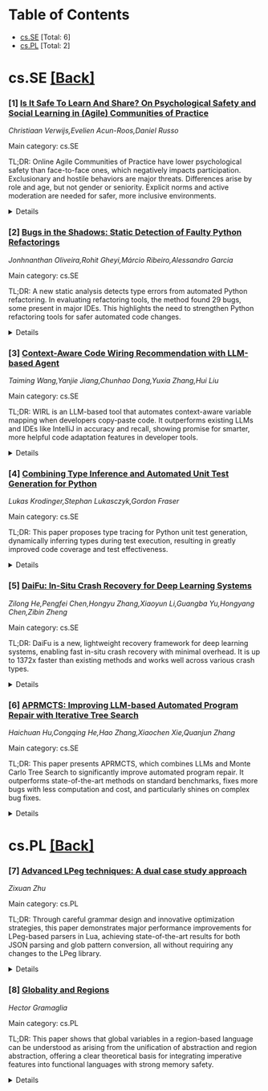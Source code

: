 <div id=toc></div>

# Table of Contents

- [cs.SE](#cs.SE) [Total: 6]
- [cs.PL](#cs.PL) [Total: 2]


<div id='cs.SE'></div>

# cs.SE [[Back]](#toc)

### [1] [Is It Safe To Learn And Share? On Psychological Safety and Social Learning in (Agile) Communities of Practice](https://arxiv.org/abs/2507.01065)
*Christiaan Verwijs,Evelien Acun-Roos,Daniel Russo*

Main category: cs.SE

TL;DR: Online Agile Communities of Practice have lower psychological safety than face-to-face ones, which negatively impacts participation. Exclusionary and hostile behaviors are major threats. Differences arise by role and age, but not gender or seniority. Explicit norms and active moderation are needed for safer, more inclusive environments.


<details>
  <summary>Details</summary>
Motivation: As remote, distributed, and hybrid work environments become increasingly common in Agile Software Development (ASD), continuous and effective learning through Communities of Practice (CoPs) is more important than ever. However, psychological safety—a key enabler for effective learning—remains poorly understood in these virtual or hybrid CoP settings.

Method: The study uses a mixed-methods approach, employing surveys with 143 participants engaged in Agile CoPs. Quantitative results are complemented by a thematic analysis of participant experiences. The findings were validated through member checking with 30 participants.

Result: Psychological safety is found to be significantly lower in online interactions than in face-to-face settings. Lower psychological safety diminishes the willingness to continue contributing and increases risk-aversion. No significant effect is found for gender, seniority, or content activity, but role and age group differences are observed. Key threats to psychological safety include exclusionary behavior, negative interactions, and hostility, often amplified by tribalism and specific community dynamics.

Conclusion: Interaction modality (online versus face-to-face) has a strong impact on psychological safety in Agile CoPs—lower in online settings. Mitigation strategies include explicit norms, structured facilitation, and active moderation. The study offers actionable guidance for fostering psychological safety and inclusivity in virtual and hybrid CoPs.

Abstract: As hybrid, distributed, and asynchronous work models become more prevalent,
continuous learning in Agile Software Development (ASD) gains renewed
importance. Communities of Practice (CoPs) are increasingly adopted to support
social learning beyond formal education, often relying on virtual
communication. Psychological safety, a prerequisite for effective learning,
remains insufficiently understood in these settings. This mixed-methods study
investigates psychological safety within Agile CoPs through survey data from
143 participants. Results indicate that psychological safety is significantly
lower in online interactions compared to face-to-face settings. Moreover, low
psychological safety reduces participants' intent to continue contributing and
avoidance of interpersonal risk. No significant differences emerged based on
gender, community seniority, or content creation activity. However, differences
by role and age group suggest potential generational or role-related effects.
Thematic analysis revealed exclusionary behavior, negative interaction
patterns, and hostility as primary threats to psychological safety, often
reinforced by tribalism and specific community dynamics. Suggested
interventions include establishing explicit norms, structured facilitation, and
active moderation. The findings were validated through member checking with 30
participants. This study provides a comparative perspective on interaction
modalities and offers practical guidance for organizers seeking to cultivate
inclusive, high-impact CoPs and similarly structured virtual or hybrid work
environments.

</details>


### [2] [Bugs in the Shadows: Static Detection of Faulty Python Refactorings](https://arxiv.org/abs/2507.01103)
*Jonhnanthan Oliveira,Rohit Gheyi,Márcio Ribeiro,Alessandro Garcia*

Main category: cs.SE

TL;DR: A new static analysis detects type errors from automated Python refactoring. In evaluating refactoring tools, the method found 29 bugs, some present in major IDEs. This highlights the need to strengthen Python refactoring tools for safer automated code changes.


<details>
  <summary>Details</summary>
Motivation: Python's dynamic type system makes it difficult to perform automated refactoring safely, as it can easily introduce type errors. Since reliable and efficient refactoring is important for software evolution and developer productivity, understanding and mitigating type errors introduced during refactoring is essential.

Method: The authors propose a static analysis technique specifically designed to detect type errors that are introduced by refactoring implementations in Python. They evaluate this technique by applying Rope's refactoring tools to a set of open-source Python projects and analyze the results.

Result: The analysis discovered 29 bugs arising from four different types of refactorings out of 1,152 attempts. Some of these bugs were also found in popular IDEs like PyCharm and PyDev. Reported bugs were submitted to the respective tool developers, and several were acknowledged and accepted.

Conclusion: Current Python refactoring tools are not robust enough and can introduce type errors that compromise software reliability. There is a clear need to enhance these tools to ensure correct automated code transformations for reliable software maintenance.

Abstract: Python is a widely adopted programming language, valued for its simplicity
and flexibility. However, its dynamic type system poses significant challenges
for automated refactoring - an essential practice in software evolution aimed
at improving internal code structure without changing external behavior.
Understanding how type errors are introduced during refactoring is crucial, as
such errors can compromise software reliability and reduce developer
productivity. In this work, we propose a static analysis technique to detect
type errors introduced by refactoring implementations for Python. We evaluated
our technique on Rope refactoring implementations, applying them to open-source
Python projects. Our analysis uncovered 29 bugs across four refactoring types
from a total of 1,152 refactoring attempts. Several of these issues were also
found in widely used IDEs such as PyCharm and PyDev. All reported bugs were
submitted to the respective developers, and some of them were acknowledged and
accepted. These results highlight the need to improve the robustness of current
Python refactoring tools to ensure the correctness of automated code
transformations and support reliable software maintenance.

</details>


### [3] [Context-Aware Code Wiring Recommendation with LLM-based Agent](https://arxiv.org/abs/2507.01315)
*Taiming Wang,Yanjie Jiang,Chunhao Dong,Yuxia Zhang,Hui Liu*

Main category: cs.SE

TL;DR: WIRL is an LLM-based tool that automates context-aware variable mapping when developers copy-paste code. It outperforms existing LLMs and IDEs like IntelliJ in accuracy and recall, showing promise for smarter, more helpful code adaptation features in developer tools.


<details>
  <summary>Details</summary>
Motivation: Copy-paste-modify is a common practice among developers for incorporating external code snippets. However, a key challenge in this adaptation is 'code wiring,' which involves resolving and mapping variables from the pasted snippet to the developer's code context. Existing methods often do not leverage sufficient contextual information, leading to inaccurate or inefficient code adaptation. The motivation is to address this underexplored yet critical aspect efficiently.

Method: The authors propose WIRL, an agent based on large language models (LLMs), which frames code wiring as a Retrieval-Augmented Generation (RAG) infilling task. WIRL uses a combination of LLMs, a custom toolkit, and an orchestration module to automatically identify unresolved variables, retrieve relevant code context, and perform precise substitutions. The system mixes deterministic rule-based actions with a state-machine-guided, LLM-driven decision process to balance speed and adaptability.

Result: WIRL was evaluated on a curated dataset of real-world code adaptation cases. It achieved an exact match precision of 91.7% and recall of 90.0%. Compared to advanced LLMs, WIRL showed improvements of 22.6 and 13.7 percentage points in precision and recall, respectively. Against IntelliJ IDEA, it outperformed by 54.3 and 49.9 percentage points.

Conclusion: WIRL significantly enhances the context-awareness and accuracy of code adaptation during copy-paste-modify workflows. Its hybrid approach makes it more effective than existing LLMs and IDE solutions, particularly when dealing with complex coding contexts and unresolved variables. WIRL sets a new direction for automated, intelligent developer assistance in modern IDEs.

Abstract: Copy-paste-modify is a widespread and pragmatic practice in software
development, where developers adapt reused code snippets, sourced from
platforms such as Stack Overflow, GitHub, or LLM outputs, into their local
codebase. A critical yet underexplored aspect of this adaptation is code
wiring, which involves substituting unresolved variables in the pasted code
with suitable ones from the surrounding context. Existing solutions either rely
on heuristic rules or historical templates, often failing to effectively
utilize contextual information, despite studies showing that over half of
adaptation cases are context-dependent. In this paper, we introduce WIRL, an
LLM-based agent for code wiring framed as a Retrieval-Augmented Generation
(RAG) infilling task. WIRL combines an LLM, a customized toolkit, and an
orchestration module to identify unresolved variables, retrieve context, and
perform context-aware substitutions. To balance efficiency and autonomy, the
agent adopts a mixed strategy: deterministic rule-based steps for common
patterns, and a state-machine-guided decision process for intelligent
exploration. We evaluate WIRL on a carefully curated, high-quality dataset
consisting of real-world code adaptation scenarios. Our approach achieves an
exact match precision of 91.7% and a recall of 90.0%, outperforming advanced
LLMs by 22.6 and 13.7 percentage points in precision and recall, respectively,
and surpassing IntelliJ IDEA by 54.3 and 49.9 percentage points. These results
underscore its practical utility, particularly in contexts with complex
variable dependencies or multiple unresolved variables. We believe WIRL paves
the way for more intelligent and context-aware developer assistance in modern
IDEs.

</details>


### [4] [Combining Type Inference and Automated Unit Test Generation for Python](https://arxiv.org/abs/2507.01477)
*Lukas Krodinger,Stephan Lukasczyk,Gordon Fraser*

Main category: cs.SE

TL;DR: This paper proposes type tracing for Python unit test generation, dynamically inferring types during test execution, resulting in greatly improved code coverage and test effectiveness.


<details>
  <summary>Details</summary>
Motivation: Automated test generation for dynamically-typed languages like Python is challenging due to missing type information, hindering effective test input selection.

Method: Introduce 'type tracing,' which gathers and refines type information during repeated test executions within the Pynguin framework. Type tracing infers parameter types, records return types, and leverages this knowledge to guide test generation.

Result: The proposed method achieves up to 90.0% more branch coverage and better mutation scores. It also infers types with quality similar to state-of-the-art type-inference tools.

Conclusion: Type tracing significantly enhances automated unit test generation for Python by inferring and refining type information at runtime, leading to substantial coverage and quality improvements.

Abstract: Automated unit test generation is an established research field that has so
far focused on statically-typed programming languages. The lack of type
information in dynamically-typed programming languages, such as Python,
inhibits test generators, which heavily rely on information about parameter and
return types of functions to select suitable arguments when constructing test
cases. Since automated test generators inherently rely on frequent execution of
candidate tests, we make use of these frequent executions to address this
problem by introducing type tracing, which extracts type-related information
during execution and gradually refines the available type information. We
implement type tracing as an extension of the Pynguin test-generation framework
for Python, allowing it (i) to infer parameter types by observing how
parameters are used during runtime, (ii) to record the types of values that
function calls return, and (iii) to use this type information to increase code
coverage. The approach leads to up to 90.0% more branch coverage, improved
mutation scores, and to type information of similar quality to that produced by
other state-of-the-art type-inference tools.

</details>


### [5] [DaiFu: In-Situ Crash Recovery for Deep Learning Systems](https://arxiv.org/abs/2507.01628)
*Zilong He,Pengfei Chen,Hongyu Zhang,Xiaoyun Li,Guangba Yu,Hongyang Chen,Zibin Zheng*

Main category: cs.SE

TL;DR: DaiFu is a new, lightweight recovery framework for deep learning systems, enabling fast in-situ crash recovery with minimal overhead. It is up to 1372x faster than existing methods and works well across various crash types.


<details>
  <summary>Details</summary>
Motivation: Deep learning systems are widely used but frequently suffer from crashes due to complex software stacks, leading to significant resource waste and decreased developer productivity. Existing crash recovery solutions like checkpoint-retry are too slow and heavyweight for common programming or runtime errors, highlighting the need for faster, more efficient recovery methods.

Method: The authors introduce DaiFu, an in-situ recovery framework for DL systems. DaiFu uses lightweight code transformation to enable the DL system to catch crashes on the spot and supports dynamic, immediate updates to the running context (such as code, configurations, and data) to facilitate agile crash recovery.

Result: DaiFu significantly speeds up the recovery process after a crash: evaluation shows a 1372x improvement in restore time versus state-of-the-art solutions, while adding negligible performance overhead (less than 0.40%). Its effectiveness is demonstrated through a benchmark covering 7 different crash scenarios.

Conclusion: DaiFu offers a practical, lightweight, and highly effective solution for crash recovery in deep learning systems, greatly reducing downtime and minimizing performance impact. Its framework is proven effective across diverse crash cases.

Abstract: Deep learning (DL) systems have been widely adopted in many areas, and are
becoming even more popular with the emergence of large language models.
However, due to the complex software stacks involved in their development and
execution, crashes are unavoidable and common. Crashes severely waste computing
resources and hinder development productivity, so efficient crash recovery is
crucial. Existing solutions, such as checkpoint-retry, are too heavyweight for
fast recovery from crashes caused by minor programming errors or transient
runtime errors. Therefore, we present DaiFu, an in-situ recovery framework for
DL systems. Through a lightweight code transformation to a given DL system,
DaiFu augments it to intercept crashes in situ and enables dynamic and instant
updates to its program running context (e.g., code, configurations, and other
data) for agile crash recovery. Our evaluation shows that DaiFu helps reduce
the restore time for crash recovery, achieving a 1372x speedup compared with
state-of-the-art solutions. Meanwhile, the overhead of DaiFu is negligible
(under 0.40%). We also construct a benchmark spanning 7 distinct crash
scenarios in DL systems, and show the effectiveness of DaiFu in diverse
situations.

</details>


### [6] [APRMCTS: Improving LLM-based Automated Program Repair with Iterative Tree Search](https://arxiv.org/abs/2507.01827)
*Haichuan Hu,Congqing He,Hao Zhang,Xiaochen Xie,Quanjun Zhang*

Main category: cs.SE

TL;DR: This paper presents APRMCTS, which combines LLMs and Monte Carlo Tree Search to significantly improve automated program repair. It outperforms state-of-the-art methods on standard benchmarks, fixes more bugs with less computation and cost, and particularly shines on complex bug fixes.


<details>
  <summary>Details</summary>
Motivation: Automated Program Repair (APR) is essential for software maintenance, but recent LLM-based APR techniques face issues like local optima (limited patch effectiveness) and inefficiency (redundant exploration). There is a need for a more effective and efficient patch search approach.

Method: This paper introduces APRMCTS, a novel APR method that combines Large Language Models (LLMs) with Monte Carlo Tree Search (MCTS). APRMCTS performs an iterative global evaluation of candidate patches and refines the most promising ones using MCTS, rather than relying on trial-and-error.

Result: Experiments on 835 bugs from the Defects4J benchmark show that APRMCTS, when used with GPT-3.5, fixes 201 bugs, beating all existing baselines. It also improves bug-fixing numbers for several prominent LLMs by 27-37 bugs each and is effective even with much smaller patch sizes (16 and 32 versus 500-10,000 in prior work) while cutting time and cost significantly (to less than 20% and 50% of previous methods, respectively).

Conclusion: APRMCCTS achieves state-of-the-art APR performance with increased effectiveness and efficiency. Its global-search approach overcomes local optima and redundant searches, making it especially strong for fixing complex bugs, with substantially lower computational and monetary costs than previous LLM-based APR techniques.

Abstract: Automated Program Repair (APR) attempts to fix software bugs without human
intervention, which plays a crucial role in software development and
maintenance. Recently, with the advances in Large Language Models (LLMs), a
rapidly increasing number of APR techniques have been proposed with remarkable
performance. However, existing LLM-based APR techniques typically adopt
trial-and-error strategies, which suffer from two major drawbacks: (1)
inherently limited patch effectiveness due to local exploration, and (2) low
search efficiency due to redundant exploration. In this paper, we propose
APRMCTS, which uses iterative tree search to improve LLM-based APR. APRMCTS
incorporates Monte Carlo Tree Search (MCTS) into patch searching by performing
a global evaluation of the explored patches and selecting the most promising
one for subsequent refinement and generation. APRMCTS effectively resolves the
problems of falling into local optima and thus helps improve the efficiency of
patch searching. Our experiments on 835 bugs from Defects4J demonstrate that,
when integrated with GPT-3.5, APRMCTS can fix a total of 201 bugs, which
outperforms all state-of-the-art baselines. Besides, APRMCTS helps GPT-4o-mini,
GPT-3.5, Yi-Coder-9B, and Qwen2.5-Coder-7B to fix 30, 27, 37, and 28 more bugs,
respectively. More importantly, APRMCTS boasts a significant performance
advantage while employing small patch size (16 and 32), notably fewer than the
500 and 10,000 patches adopted in previous studies. In terms of cost, compared
to existing state-of-the-art LLM-based APR methods, APRMCTS has time and
monetary costs of less than 20% and 50%, respectively. Our extensive study
demonstrates that APRMCTS exhibits good effectiveness and efficiency, with
particular advantages in addressing complex bugs.

</details>


<div id='cs.PL'></div>

# cs.PL [[Back]](#toc)

### [7] [Advanced LPeg techniques: A dual case study approach](https://arxiv.org/abs/2507.01272)
*Zixuan Zhu*

Main category: cs.PL

TL;DR: Through careful grammar design and innovative optimization strategies, this paper demonstrates major performance improvements for LPeg-based parsers in Lua, achieving state-of-the-art results for both JSON parsing and glob pattern conversion, all without requiring any changes to the LPeg library.


<details>
  <summary>Details</summary>
Motivation: LPeg (Lua Parsing Expression Grammars) is a widely used pattern-matching and parsing library, but its performance can be limited by the way grammars are constructed. There is a need for practical, effective optimization techniques to boost the speed and efficiency of LPeg-based parsers without altering the library itself.

Method: The authors present two complementary case studies to develop and evaluate their optimization strategies. They design and optimize a high-performance JSON parser and a Glob-to-LPeg pattern converter. Optimization involves techniques like substitution capture, table construction optimization, segment-boundary separation, Cox's flattened search strategy, and optimized braced condition handling. They then comprehensively benchmark these tools against existing solutions.

Result: The optimized JSON parser achieves speeds up to 125 MB/s, outperforming dkjson and showing competitive performance against rxi_json in most cases. The Glob-to-LPeg converter delivers 14–92% better performance than Bun.Glob and is 3–14 times faster than Minimatch across a variety of scenarios.

Conclusion: Strategic grammar construction and optimization techniques can significantly improve the performance of LPeg-based parsers. The paper's proposed methods enable remarkable speed and efficiency gains without any need to change the LPeg library itself, offering substantial practical value to the text processing and Lua programming communities.

Abstract: This paper presents advanced optimization techniques for Lua Parsing
Expression Grammars (LPeg) through two complementary case studies: a
high-performance JSON parser and a sophisticated Glob-to-LPeg pattern
converter. We demonstrate how strategic grammar construction can dramatically
improve parsing performance without modifying the underlying LPeg library. For
the JSON parser, we implement substitution capture and table construction
optimization to reduce memory allocation overhead and improve object
processing. For the Glob converter, we introduce segment-boundary separation,
implement Cox's flattened search strategy, and develop optimized braced
condition handling to prevent exponential backtracking. Comprehensive
benchmarks demonstrate that our JSON parser achieves processing speeds up to
125 MB/s on complex documents, consistently outperforming dkjson and showing
competitive results against rxi_json across most test cases. Our Glob-to-LPeg
converter exhibits 14-92% better performance than Bun.Glob and runs 3-14 times
faster than Minimatch across diverse pattern matching scenarios. This research
provides practical optimization techniques for LPeg-based parsers, contributing
valuable strategies to the text processing ecosystem.

</details>


### [8] [Globality and Regions](https://arxiv.org/abs/2507.01664)
*Hector Gramaglia*

Main category: cs.PL

TL;DR: This paper shows that global variables in a region-based language can be understood as arising from the unification of abstraction and region abstraction, offering a clear theoretical basis for integrating imperative features into functional languages with strong memory safety.


<details>
  <summary>Details</summary>
Motivation: The motivation is to precisely characterize global variables in a region-based language, and to clarify how imperative operations can be conceptually integrated into a functional language while ensuring memory safety.

Method: The paper builds on prior work introducing a 'global' language and demonstrates, via theoretical analysis, that global variables as defined in the global language originate from the unification of abstraction and region abstraction in the Tofte and Talping's region language.

Result: The main result is a demonstrated linkage: global variables in the global language stem from the merging of abstraction and region abstraction in the region-based language framework.

Conclusion: The paper concludes that the unification of abstraction and region abstraction in a region-based language provides a clear and theoretically sound foundation for global variables and their memory safety guarantees, connecting imperative and functional paradigms.

Abstract: We obtain a characterization of global variables by unifying abstraction with
region abstraction in a region-based language. More precisely, in a previous
work a language called global was presented, whose virtue is to provide a
conceptually clear way of introducing imperative operations in a functional
language. Memory safety is provided by the concept of linear protection, which
connects the global system to a linear one. In this paper we show that the
concept of global variable provided by the global language arises from the
Tofte and Talping's region language through the unification of abstraction and
region abstraction.

</details>
